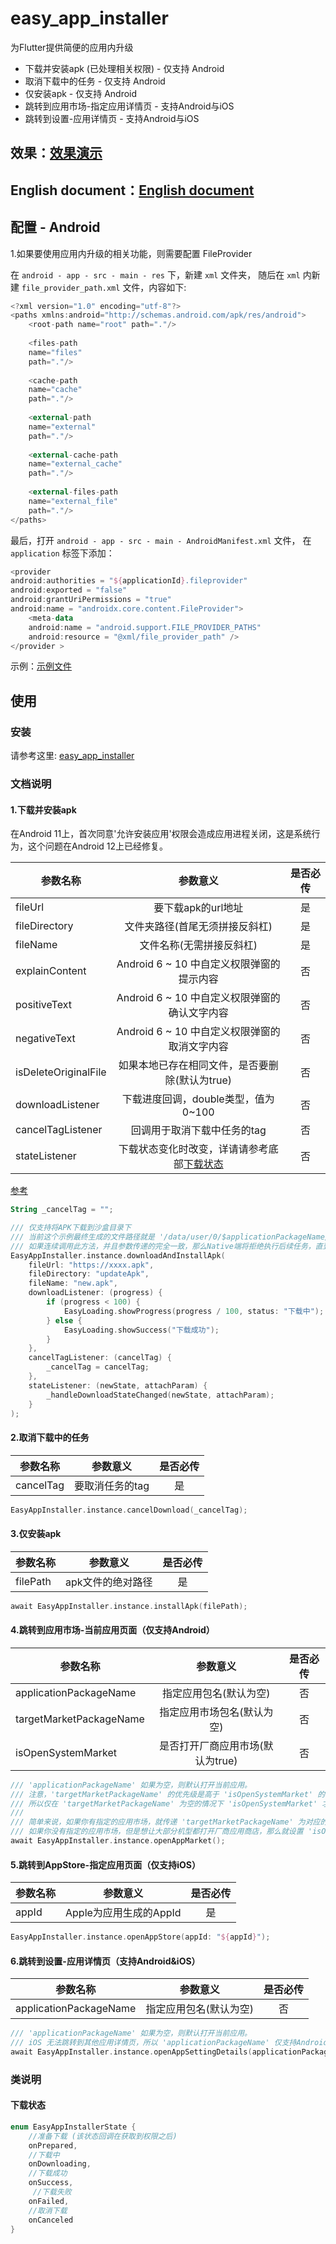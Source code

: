 # easy_app_installer

为Flutter提供简便的应用内升级

* 下载并安装apk (已处理相关权限) - 仅支持 Android
* 取消下载中的任务 - 仅支持 Android
* 仅安装apk - 仅支持 Android
* 跳转到应用市场-指定应用详情页 - 支持Android与iOS
* 跳转到设置-应用详情页 - 支持Android与iOS

## 效果：[效果演示](https://github.com/gfslx999/easy_app_installer/blob/master/example/PREVIEW.md)

## English document：[English document](https://github.com/gfslx999/easy_app_installer/blob/master/example/README.md)

## 配置 - Android

1.如果要使用应用内升级的相关功能，则需要配置 FileProvider

在 `android - app - src - main - res` 下，新建 `xml` 文件夹， 随后在 `xml` 内新建 `file_provider_path.xml` 文件，内容如下:

```kotlin
<?xml version="1.0" encoding="utf-8"?>
<paths xmlns:android="http://schemas.android.com/apk/res/android">
    <root-path name="root" path="."/>
    
    <files-path
    name="files"
    path="."/>
    
    <cache-path
    name="cache"
    path="."/>
    
    <external-path
    name="external"
    path="."/>
    
    <external-cache-path
    name="external_cache"
    path="."/>
    
    <external-files-path
    name="external_file"
    path="."/>
</paths>
```

最后，打开 `android - app - src - main - AndroidManifest.xml` 文件， 在 `application` 标签下添加：

```kotlin
<provider
android:authorities = "${applicationId}.fileprovider"
android:exported = "false"
android:grantUriPermissions = "true"
android:name = "androidx.core.content.FileProvider">
    <meta-data
    android:name = "android.support.FILE_PROVIDER_PATHS"
    android:resource = "@xml/file_provider_path" />
</provider >
```

示例：[示例文件](https://github.com/gfslx999/easy_app_installer/blob/master/example/android/app/src/main/AndroidManifest.xml)

## 使用

### 安装

请参考这里: [easy_app_installer](https://pub.flutter-io.cn/packages/easy_app_installer/install)

### 文档说明

#### 1.下载并安装apk

在Android 11上，首次同意'允许安装应用'权限会造成应用进程关闭，这是系统行为，这个问题在Android 12上已经修复。

| 参数名称 | 参数意义 | 是否必传 |
| ------ | :------: | :------: |
| fileUrl | 要下载apk的url地址 | 是 |
| fileDirectory | 文件夹路径(首尾无须拼接反斜杠) | 是 |
| fileName | 文件名称(无需拼接反斜杠) | 是 |
| explainContent | Android 6 ~ 10 中自定义权限弹窗的提示内容 | 否 |
| positiveText | Android 6 ~ 10 中自定义权限弹窗的确认文字内容 | 否 |
| negativeText | Android 6 ~ 10 中自定义权限弹窗的取消文字内容 | 否 |
| isDeleteOriginalFile | 如果本地已存在相同文件，是否要删除(默认为true) | 否 |
| downloadListener | 下载进度回调，double类型，值为 0~100 | 否 |
| cancelTagListener | 回调用于取消下载中任务的tag | 否 |
| stateListener | 下载状态变化时改变，详请请参考底部[下载状态](#classDesDownloadState) | 否 |

[参考](https://github.com/gfslx999/easy_app_installer/blob/master/example/lib/main.dart)

```kotlin
String _cancelTag = "";

/// 仅支持将APK下载到沙盒目录下
/// 当前这个示例最终生成的文件路径就是 '/data/user/0/$applicationPackageName/files/updateApk/new.apk'
/// 如果连续调用此方法，并且参数传递的完全一致，那么Native端将拒绝执行后续任务，直到下载中的任务执行完毕。
EasyAppInstaller.instance.downloadAndInstallApk(
    fileUrl: "https://xxxx.apk",
    fileDirectory: "updateApk",
    fileName: "new.apk",
    downloadListener: (progress) {
        if (progress < 100) {
            EasyLoading.showProgress(progress / 100, status: "下载中");
        } else {
            EasyLoading.showSuccess("下载成功");
        }
    },
    cancelTagListener: (cancelTag) {
        _cancelTag = cancelTag;
    },
    stateListener: (newState, attachParam) {
        _handleDownloadStateChanged(newState, attachParam);
    }
);
```

#### 2.取消下载中的任务

| 参数名称 | 参数意义 | 是否必传 |
| ------ | :------: | :------: |
| cancelTag | 要取消任务的tag | 是 |

```kotlin
EasyAppInstaller.instance.cancelDownload(_cancelTag);
```

#### 3.仅安装apk

| 参数名称 | 参数意义 | 是否必传 |
| ------ | :------: | :------: |
| filePath | apk文件的绝对路径 | 是 |

```kotlin
await EasyAppInstaller.instance.installApk(filePath);
```

#### 4.跳转到应用市场-当前应用页面（仅支持Android）

| 参数名称 | 参数意义 | 是否必传 |
| ------ | :------: | :------: |
| applicationPackageName | 指定应用包名(默认为空) | 否 |
| targetMarketPackageName | 指定应用市场包名(默认为空) | 否 |
| isOpenSystemMarket | 是否打开厂商应用市场(默认为true) | 否 |

```kotlin
/// 'applicationPackageName' 如果为空，则默认打开当前应用。
/// 注意，'targetMarketPackageName' 的优先级是高于 'isOpenSystemMarket' 的，
/// 所以仅在 'targetMarketPackageName' 为空的情况下 'isOpenSystemMarket' 才会生效。
///
/// 简单来说，如果你有指定的应用市场，就传递 'targetMarketPackageName' 为对应的包名；
/// 如果你没有指定的应用市场，但是想让大部分机型都打开厂商应用商店，那么就设置 'isOpenSystemMarket' 为true
await EasyAppInstaller.instance.openAppMarket();
```

#### 5.跳转到AppStore-指定应用页面（仅支持iOS）

| 参数名称 | 参数意义 | 是否必传 |
| ------ | :------: | :------: |
| appId | Apple为应用生成的AppId | 是 |

```kotlin
EasyAppInstaller.instance.openAppStore(appId: "${appId}");
```

#### 6.跳转到设置-应用详情页（支持Android&iOS）

| 参数名称 | 参数意义 | 是否必传 |
| ------ | :------: | :------: |
| applicationPackageName | 指定应用包名(默认为空) | 否 |

```kotlin
/// 'applicationPackageName' 如果为空，则默认打开当前应用。
/// iOS 无法跳转到其他应用详情页，所以 'applicationPackageName' 仅支持Android
await EasyAppInstaller.instance.openAppSettingDetails(applicationPackageName: "$targetAppPackage");
```

### 类说明

#### <span id="classDesDownloadState">下载状态</span>

```kotlin
enum EasyAppInstallerState {
    //准备下载 (该状态回调在获取到权限之后)
    onPrepared,
    //下载中
    onDownloading,
    //下载成功
    onSuccess,
     //下载失败
    onFailed,
    //取消下载
    onCanceled
}
```

